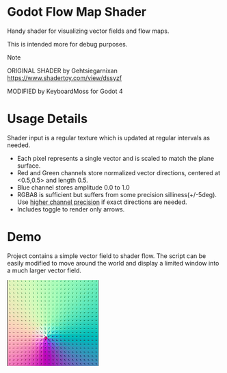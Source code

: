 # Godot Flow Map Shader
Handy shader for visualizing vector fields and flow maps. 

This is intended more for debug purposes.

> [!NOTE]
> ORIGINAL SHADER by Gehtsiegarnixan https://www.shadertoy.com/view/dssyzf
> 
> MODIFIED by KeyboardMoss for Godot 4

# Usage Details
Shader input is a regular texture which is updated at regular intervals as needed.
- Each pixel represents a single vector and is scaled to match the plane surface.
- Red and Green channels store normalized vector directions, centered at <0.5,0.5> and length 0.5.
- Blue channel stores amplitude 0.0 to 1.0
- RGBA8 is sufficient but suffers from some precision silliness(+/-5deg).  Use [higher channel precision](https://docs.godotengine.org/en/stable/classes/class_image.html#enumerations) if exact directions are needed.
- Includes toggle to render only arrows.

# Demo
Project contains a simple vector field to shader flow. The script can be easily modified to move around the world and display a limited window into a much larger vector field.

![Arrows pointing at an orbiting moon](./animation.gif)
